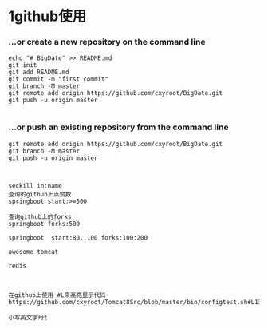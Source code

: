 # 1github使用

### …or create a new repository on the command line



```
echo "# BigDate" >> README.md
git init
git add README.md
git commit -m "first commit"
git branch -M master
git remote add origin https://github.com/cxyroot/BigDate.git
git push -u origin master
              
```

### …or push an existing repository from the command line



```shell
git remote add origin https://github.com/cxyroot/BigDate.git
git branch -M master
git push -u origin master



seckill in:name
查询的github上点赞数
springboot start:>=500

查询github上的forks
springboot forks:500

springboot  start:80..100 forks:100:200

awesome tomcat 

redis



在github上使用 #L来高亮显示代码
https://github.com/cxyroot/Tomcat8Src/blob/master/bin/configtest.sh#L13

小写英文字母t



```

